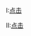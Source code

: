 I:[点击](https://github.com/iwannarun/JavaWiki/tree/master/%E6%93%8D%E4%BD%9C%E7%B3%BB%E7%BB%9F%E7%9B%B8%E5%85%B3/Learning-Linux/%E2%85%A0)

II:[点击](https://github.com/iwannarun/JavaWiki/tree/master/%E6%93%8D%E4%BD%9C%E7%B3%BB%E7%BB%9F%E7%9B%B8%E5%85%B3/Learning-Linux/%E2%85%A1)